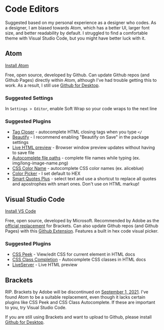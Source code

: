 # Code Editors
Suggested based on my personal experience as a designer who codes. As a designer, I am biased towards Atom, which has a better UI, larger font size, and better readability by default. I struggled to find a comfortable theme with Visual Studio Code, but you might have better luck with it.

## Atom
[Install Atom](https://flight-manual.atom.io/getting-started/sections/installing-atom/)

Free, open source, developed by Github. Can update Github repos (and Github Pages) directly within Atom, although I've had trouble getting this to work. As a result, I still use [Github for Desktop](https://desktop.github.com/).

### Suggested Settings
In `Settings > Editor`, enable Soft Wrap so your code wraps to the next line

### Suggested Plugins
- [Tag Closer](https://atom.io/packages/tag) - autocomplete HTML closing tags when you type `</`
- [Beautify](https://atom.io/packages/atom-beautify) - I recommend enabling "Beautify on Save" in the package settings
- [Live HTML preview](https://atom.io/packages/atom-html-preview) - Browser window preview updates without having to save file
- [Autocomplete file paths](https://atom.io/packages/autocomplete-project-paths) - complete file names while typing (ex. img/long-image-name.png)
- [CSS Color Name](https://atom.io/packages/css-color-name) - autocomplete CSS color names (ex. aliceblue)
- [Color Picker](https://atom.io/packages/color-picker) - I set default to HEX
- [Smart Quotes Plus](https://atom.io/packages/smart-quotes-plus) - select text and use a shortcut to replace all quotes and apostrophes with smart ones. Don't use on HTML markup!

## Visual Studio Code
[Install VS Code](https://code.visualstudio.com/Download)

Free, open source, developed by Microsoft. Recommended by Adobe as the [official replacement](https://code.visualstudio.com/migrate-from-brackets) for Brackets. Can also update Github repos (and Github Pages) with this [Github Extension](https://code.visualstudio.com/docs/editor/github). Features a built in hex code visual picker.

### Suggested Plugins
- [CSS Peek](https://marketplace.visualstudio.com/items?itemName=pranaygp.vscode-css-peek) - View/edit CSS for current element in HTML docs
- [CSS Class Completion](https://marketplace.visualstudio.com/items?itemName=Zignd.html-css-class-completion) - Autocomplete CSS classes in HTML docs
- [LiveServer](https://marketplace.visualstudio.com/items?itemName=ritwickdey.LiveServer) - Live HTML preview

## Brackets
RIP. Brackets by Adobe will be discontinued on [September 1, 2021](http://brackets.io/). I've found Atom to be a suitable replacement, even though it lacks certain plugins like CSS Peek and CSS Class Autocomplete. If these are important to you, try Visual Studio Code.

If you are still using Brackets and want to upload to Github, please install [Github for Desktop](https://desktop.github.com/).
